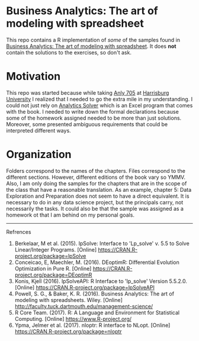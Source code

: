 # Business Analytics: The art of modeling with spreadsheet

This repo contains a R implementation of _some_ of the samples found in [Business Analytics: The art of modeling with spreadsheet][book]. It does __not__ contain the solutions to the exercises, so don't ask.

# Motivation

This repo was started because while taking [Anly 705][anly705] at [Harrisburg University][hu] I realized that I needed to go the extra mile in my understanding. I could not just rely on [Analytics Solver][solver] which is an Excel program that comes with the book. I needed to write down the formal declarations because some of the homework assigned needed to be more than just solutions. Moreover, some presented ambiguous requirements that could be interpreted different ways.

# Organization

Folders correspond to the names of the chapters. Files correspond to the different sections. However, different editions of the book vary so YMMV. Also, I am only doing the samples for the chapters that are in the scope of the class that have a reasonable translation. As an example, chapter 5: Data Exploration and Preparation does not seem to have a direct equivalent. It is necessary to do in any data science project, but the principals carry, not necessarily the tasks. It could also be that the sample was assigned as a homework ot that I am behind on my personal goals.

---------

Refrences

1. Berkelaar, M et al. (2015). lpSolve: Interface to 'Lp_solve' v. 5.5 to Solve Linear/Integer Programs. [Online] https://CRAN.R-project.org/package=lpSolve
2. Conceicao, E,  Maechler, M. (2016). DEoptimR: Differential Evolution Optimization in Pure R. [Online] https://CRAN.R-project.org/package=DEoptimR
3. Konis, Kjell (2016). lpSolveAPI: R Interface to 'lp_solve' Version 5.5.2.0. [Online] 
https://CRAN.R-project.org/package=lpSolveAPI 
4. Powell, S. G., & Baker, K. R. (2016). Business Analytics: The art of modeling with spreadsheets. Wiley. [Online] http://faculty.tuck.dartmouth.edu/management-science/
5. R Core Team. (2017). R: A Language and Environment for Statistical Computing. [Online] https://www.R-project.org/
6. Ypma, Jelmer et al. (2017). nloptr: R interface to NLopt. [Online] https://CRAN.R-project.org/package=nloptr

[anly705]: http://harrisburgu.edu/andp-program-main/andp-core-req/
[book]: http://faculty.tuck.dartmouth.edu/management-science/
[hu]: http://harrisburgu.edu/
[solver]: https://analyticsolver.com/Account/Student